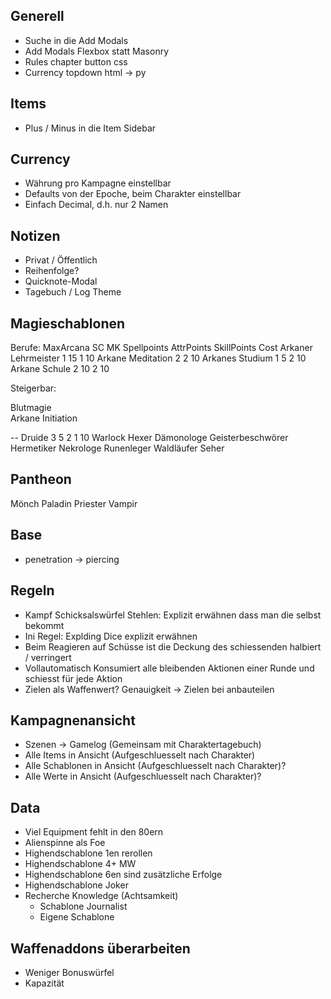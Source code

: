 ## Generell

- Suche in die Add Modals
- Add Modals Flexbox statt Masonry
- Rules chapter button css
- Currency topdown html -> py

## Items

- Plus / Minus in die Item Sidebar

## Currency

- Währung pro Kampagne einstellbar
- Defaults von der Epoche, beim Charakter einstellbar
- Einfach Decimal, d.h. nur 2 Namen

## Notizen

* Privat / Öffentlich
* Reihenfolge?
* Quicknote-Modal
* Tagebuch / Log Theme

## Magieschablonen

Berufe:
                        MaxArcana   SC    MK    Spellpoints     AttrPoints      SkillPoints Cost
  Arkaner Lehrmeister   1           15                                          1           10
  Arkane Meditation     2                                                       2           10
  Arkanes Studium       1           5                                           2           10
  Arkane Schule         2           10                                          2           10

Steigerbar:

  Blutmagie             
  Arkane Initiation
 
  -- 
  Druide                3           5               2                           1           10
  Warlock
  Hexer
  Dämonologe
  Geisterbeschwörer
  Hermetiker
  Nekrologe
  Runenleger
  Waldläufer
  Seher

## Pantheon
  Mönch
  Paladin
  Priester
  Vampir
  

## Base

- penetration -> piercing

## Regeln

- Kampf Schicksalswürfel Stehlen: Explizit erwähnen dass man die selbst bekommt
- Ini Regel: Explding Dice explizit erwähnen
- Beim Reagieren auf Schüsse ist die Deckung des schiessenden halbiert / verringert
- Vollautomatisch Konsumiert alle bleibenden Aktionen einer Runde und schiesst für jede Aktion
- Zielen als Waffenwert? Genauigkeit -> Zielen bei anbauteilen

## Kampagnenansicht

- Szenen -> Gamelog (Gemeinsam mit Charaktertagebuch)
- Alle Items in Ansicht (Aufgeschluesselt nach Charakter)
- Alle Schablonen in Ansicht (Aufgeschluesselt nach Charakter)?
- Alle Werte in Ansicht (Aufgeschluesselt nach Charakter)?

## Data

- Viel Equipment fehlt in den 80ern
- Alienspinne als Foe
- Highendschablone 1en rerollen
- Highendschablone 4+ MW
- Highendschablone 6en sind zusätzliche Erfolge
- Highendschablone Joker
- Recherche Knowledge (Achtsamkeit)
  - Schablone Journalist
  - Eigene Schablone


## Waffenaddons überarbeiten

- Weniger Bonuswürfel
- Kapazität
